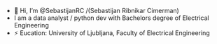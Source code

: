 - 👋 Hi, I’m @SebastijanRC /(Sebastijan Ribnikar Cimerman)
- I am a data analyst / python dev with Bachelors degree of Electrical Engineering
- ⚡ Eucation: University of Ljubljana, Faculty of Electrical Engineering

<!---
SebastijanRC/SebastijanRC is a ✨ special ✨ repository because its `README.md` (this file) appears on your GitHub profile.
You can click the Preview link to take a look at your changes.
--->
